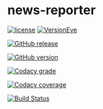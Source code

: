 # news-reporter

[![license](https://img.shields.io/github/license/mashape/apistatus.svg)]()
[![VersionEye](https://img.shields.io/versioneye/d/ruby/rails.svg)]()

[![GitHub release](https://img.shields.io/github/release/qubyte/rubidium.svg)]()

[![GitHub version](https://badge.fury.io/gh/bit-coder1%2Fnews-reporter.svg)](https://badge.fury.io/gh/bit-coder1%2Fnews-reporter)

[![Codacy grade](https://img.shields.io/codacy/grade/e27821fb6289410b8f58338c7e0bc686.svg)]()

[![Codacy coverage](https://img.shields.io/codacy/coverage/c44df2d9c89a4809896914fd1a40bedd.svg)]()

[![Build Status](https://travis-ci.org/bit-coder1/news-reporter.svg?branch=master)](https://travis-ci.org/bit-coder1/news-reporter)
